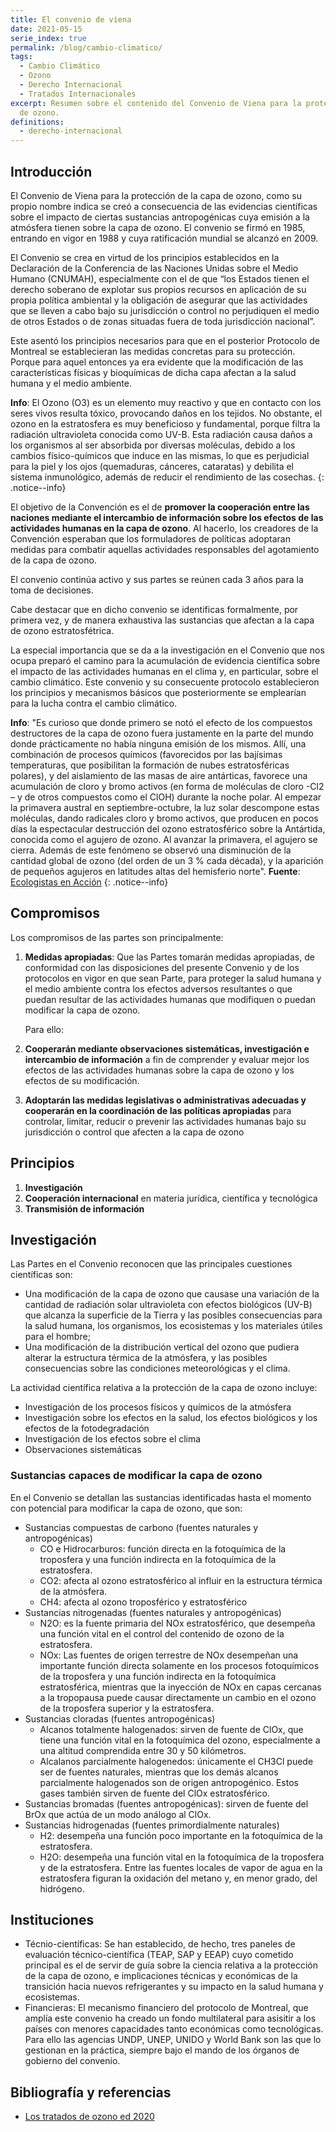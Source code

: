 ```yaml
---
title: El convenio de viena
date: 2021-05-15
serie_index: true
permalink: /blog/cambio-climatico/
tags:
  - Cambio Climático
  - Ozono
  - Derecho Internacional
  - Tratados Internacionales
excerpt: Resumen sobre el contenido del Convenio de Viena para la protección de la capa
  de ozono.
definitions:
  - derecho-internacional
---
```


## Introducción

El Convenio de Viena para la protección de la capa de ozono, como su propio nombre indica se creó a consecuencia de las evidencias científicas sobre el impacto de ciertas sustancias antropogénicas cuya emisión a la atmósfera tienen sobre la capa de ozono. El convenio se firmó en 1985, entrando en vigor en 1988 y cuya ratificación mundial se alcanzó en 2009. 

El Convenio se crea en virtud de los principios establecidos en la Declaración de la Conferencia de las Naciones Unidas sobre el Medio Humano (CNUMAH), especialmente con el de que “los Estados tienen el derecho soberano de explotar sus propios recursos en aplicación de su propia política ambiental y la obligación de asegurar que las actividades que se lleven a cabo bajo su jurisdicción o control no perjudiquen el medio de otros Estados o de zonas situadas fuera de toda jurisdicción nacional”.

Este asentó los principios necesarios para que en el posterior Protocolo de Montreal se establecieran las medidas concretas para su protección. Porque para aquel entonces ya era evidente que la modificación de las características físicas y bioquímicas de dicha capa afectan a la salud humana y el medio ambiente.

**Info**: El Ozono (O3) es un elemento muy reactivo y que en contacto con los seres vivos resulta tóxico, provocando daños en los tejidos. No obstante, el ozono en la estratosfera es muy beneficioso y fundamental, porque  filtra la radiación ultravioleta conocida como UV-B. Esta radiación  causa daños a los organismos al ser absorbida por diversas moléculas,  debido a los cambios físico-químicos que induce en las mismas, lo que es perjudicial para la piel y los ojos (quemaduras, cánceres, cataratas) y debilita el sistema inmunológico, además de reducir el rendimiento de  las cosechas.
{: .notice--info}

El objetivo de la Convención es el de **promover la cooperación entre las naciones mediante el intercambio de  información sobre los efectos de las actividades humanas en la capa de  ozono**. Al hacerlo, los creadores de la Convención esperaban que los  formuladores de políticas adoptaran medidas para combatir aquellas  actividades responsables del agotamiento de la capa de ozono.

El convenio continúa activo y sus partes se reúnen cada 3 años para la toma de decisiones.

Cabe destacar que en dicho convenio se identificas formalmente, por primera vez, y de manera exhaustiva las sustancias que afectan a la capa de ozono estratosfétrica.

La especial importancia que se da a la investigación en el Convenio que nos ocupa preparó el camino para la acumulación de evidencia científica sobre el impacto de las actividades humanas en el clima y, en particular, sobre el cambio climático. Este convenio y su consecuente protocolo establecieron los principios y mecanismos básicos que posteriormente se emplearían para la lucha contra el cambio climático.

**Info**: "Es curioso que donde primero se notó el efecto de los compuestos  destructores de la capa de ozono fuera justamente en la parte del mundo  donde prácticamente no había ninguna emisión de los mismos. Allí, una  combinación de procesos químicos (favorecidos por las bajísimas  temperaturas, que posibilitan la formación de nubes estratosféricas  polares), y del aislamiento de las masas de aire antárticas, favorece  una acumulación de cloro y bromo activos (en forma de moléculas de cloro -Cl2 – y de otros compuestos como el ClOH) durante la noche  polar. Al empezar la primavera austral en septiembre-octubre, la luz  solar descompone estas moléculas, dando radicales cloro y bromo activos, que producen en pocos días la espectacular destrucción del ozono  estratosférico sobre la Antártida, conocida como el agujero de ozono. Al avanzar la primavera, el agujero se cierra. Además de este fenómeno se  observó una disminución de la cantidad global de ozono (del orden de un 3 % cada década), y la aparición de pequeños agujeros en latitudes altas  del hemisferio norte". **Fuente**: [Ecologistas en Acción](https://www.ecologistasenaccion.org/205/protocolo-de-montreal/)
{: .notice--info}

## Compromisos

Los compromisos de las partes son principalmente:

1. **Medidas apropiadas**: Que las Partes tomarán medidas apropiadas, de conformidad con las disposiciones del presente Convenio y de los protocolos en vigor en que sean Parte, para proteger la salud  humana y el medio ambiente contra los efectos adversos resultantes o que puedan resultar de las actividades humanas que modifiquen o puedan  modificar la capa de ozono.

   Para ello:

2. **Cooperarán mediante observaciones sistemáticas, investigación e intercambio de información** a fin de comprender y evaluar mejor los efectos de las actividades humanas sobre la capa de ozono y los efectos de su modificación.

3. **Adoptarán las medidas legislativas o administrativas adecuadas y cooperarán en la coordinación de las políticas apropiadas** para controlar, limitar, reducir o prevenir las actividades humanas bajo su jurisdicción o control que afecten a la capa de ozono

## Principios

1. **Investigación**
2. **Cooperación internacional** en materia jurídica, científica y tecnológica
3. **Transmisión de información**

## Investigación

Las Partes en el Convenio reconocen que las principales cuestiones científicas son:

- Una modificación de la capa de ozono que causase una variación de  la  cantidad  de  radiación  solar  ultravioleta  con  efectos biológicos (UV-B) que alcanza la superficie de la Tierra y las posibles consecuencias para la salud humana, los organismos, los ecosistemas y los materiales útiles para el hombre;
- Una  modificación  de  la  distribución  vertical  del  ozono  que pudiera  alterar  la  estructura  térmica  de  la  atmósfera,  y  las posibles consecuencias sobre las condiciones meteorológicas y el clima.

La actividad científica relativa a la protección de la capa de ozono incluye:

- Investigación de los procesos físicos y químicos de la atmósfera
- Investigación sobre los efectos en la salud, los efectos biológicos y los efectos de la fotodegradación
- Investigación de los efectos sobre el clima
- Observaciones sistemáticas

### Sustancias capaces de modificar la capa de ozono

En el Convenio se detallan las sustancias identificadas hasta el momento con potencial para modificar la capa de ozono, que son:

- Sustancias compuestas de carbono (fuentes naturales y antropogénicas)
  - CO e Hidrocarburos: función directa en la fotoquímica de la troposfera y una función indirecta en la fotoquímica de la estratosfera.
  -  CO2: afecta al ozono estratosférico al influir en la estructura térmica de la atmósfera.
  - CH4: afecta al ozono troposférico y estratosférico
- Sustancias nitrogenadas (fuentes naturales y antropogénicas)
  - N2O: es la fuente primaria del NOx estratosférico, que desempeña una función vital en el control del contenido de ozono de la estratosfera.
  - NOx: Las  fuentes  de  origen  terrestre  de  NOx   desempeñan   una   importante  función  directa  solamente  en  los  procesos fotoquímicos  de  la  troposfera  y  una  función  indirecta  en  la fotoquímica estratosférica, mientras que la inyección de NOx en capas  cercanas  a  la  tropopausa  puede  causar  directamente  un  cambio en el ozono de la troposfera superior y la estratosfera.
- Sustancias cloradas (fuentes antropogénicas)
  - Alcanos totalmente halogenados:  sirven de fuente de ClOx, que tiene una función vital en la fotoquímica del ozono, especialmente a una altitud comprendida entre 30 y 50 kilómetros.
  - Alcalanos parcialmente halogenedos: únicamente el CH3Cl  puede ser de fuentes naturales,  mientras  que  los  demás  alcanos parcialmente halogenados son de origen antropogénico. Estos gases también sirven de fuente del ClOx estratosférico.
- Sustancias bromadas (fuentes antropogénicas): sirven de fuente del BrOx que actúa de un modo análogo al ClOx.
- Sustancias hidrogenadas (fuentes primordialmente naturales)
  - H2: desempeña una función poco importante en la fotoquímica de la estratosfera.
  - H2O:  desempeña una función vital en la fotoquímica de la troposfera y de la estratosfera. Entre las fuentes locales de vapor de agua en la estratosfera figuran la oxidación del metano y, en menor grado, del hidrógeno.

## Instituciones

- Técnio-científicas: Se han establecido, de hecho, tres paneles de evaluación técnico-científica  (TEAP, SAP y EEAP) cuyo cometido principal es el de servir de guía sobre la ciencia relativa a la protección de la capa de ozono, e implicaciones técnicas y económicas de la transición hacia nuevos refrigerantes y su impacto en la salud humana y ecosistemas.
- Financieras: El mecanismo financiero del protocolo de Montreal, que amplía este convenio ha creado un fondo multilateral para asisitir a los países con menores capacidades tanto económicas como tecnológicas. Para ello las agencias UNDP, UNEP, UNIDO y World Bank son las que lo gestionan en la práctica, siempre bajo el mando de los órganos de gobierno del convenio.

## Bibliografía y referencias

- [Los tratados de ozono ed 2020](https://ozone.unep.org/sites/default/files/2020-03/The%20Ozone%20Treaties%20SP%20-%20WEB.pdf)
